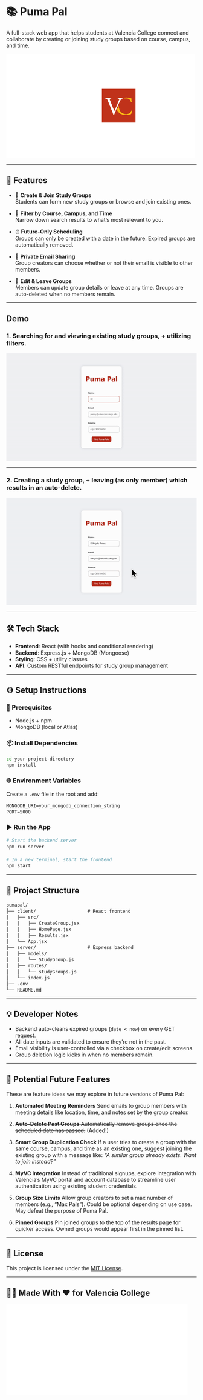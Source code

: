 # 📚 Puma Pal

A full-stack web app that helps students at Valencia College connect and collaborate by creating or joining study groups based on course, campus, and time.

![Part of the VC family gif](giphy2.gif)

---

## 🚀 Features

- 🧠 **Create & Join Study Groups**  
  Students can form new study groups or browse and join existing ones.

- 🔎 **Filter by Course, Campus, and Time**  
  Narrow down search results to what’s most relevant to you.

- ⏰ **Future-Only Scheduling**  
  Groups can only be created with a date in the future. Expired groups are automatically removed.

- 📧 **Private Email Sharing**  
  Group creators can choose whether or not their email is visible to other members.

- 🔄 **Edit & Leave Groups**  
  Members can update group details or leave at any time. Groups are auto-deleted when no members remain.

---

## Demo

### 1. Searching for and viewing existing study groups, + utilizing filters.

![Demo of the App 1](demo1.gif)

---

### 2. Creating a study group, + leaving (as only member) which results in an auto-delete.

![Demo of the App 2](demo2.gif)

---

## 🛠 Tech Stack

- **Frontend**: React (with hooks and conditional rendering)
- **Backend**: Express.js + MongoDB (Mongoose)
- **Styling**: CSS + utility classes
- **API**: Custom RESTful endpoints for study group management

---

## ⚙️ Setup Instructions

### 🔧 Prerequisites

- Node.js + npm
- MongoDB (local or Atlas)

### 📦 Install Dependencies

```bash
cd your-project-directory
npm install
```

### 🌐 Environment Variables

Create a `.env` file in the root and add:

```
MONGODB_URI=your_mongodb_connection_string
PORT=5000
```

### ▶️ Run the App

```bash
# Start the backend server
npm run server

# In a new terminal, start the frontend
npm start
```

---

## 📁 Project Structure

```
pumapal/
├── client/                   # React frontend
│   ├── src/
│   │   ├── CreateGroup.jsx
│   │   ├── HomePage.jsx
│   │   ├── Results.jsx
│   └── App.jsx
├── server/                   # Express backend
│   ├── models/
│   │   └── StudyGroup.js
│   ├── routes/
│   │   └── studyGroups.js
│   └── index.js
├── .env
└── README.md
```

---

## 💡 Developer Notes

- Backend auto-cleans expired groups (`date < now`) on every GET request.
- All date inputs are validated to ensure they’re not in the past.
- Email visibility is user-controlled via a checkbox on create/edit screens.
- Group deletion logic kicks in when no members remain.

---

## 🧪 Potential Future Features

These are feature ideas we may explore in future versions of Puma Pal:

1. **Automated Meeting Reminders**
   Send emails to group members with meeting details like location, time, and notes set by the group creator.

2. ~~**Auto-Delete Past Groups**
   Automatically remove groups once the scheduled date has passed.~~ (Added!)

3. **Smart Group Duplication Check**
   If a user tries to create a group with the same course, campus, and time as an existing one, suggest joining the existing group with a message like:
   _“A similar group already exists. Want to join instead?”_

4. **MyVC Integration**
   Instead of traditional signups, explore integration with Valencia’s MyVC portal and account database to streamline user authentication using existing student credentials.

5. **Group Size Limits**
   Allow group creators to set a max number of members (e.g., “Max Pals”). Could be optional depending on use case. May defeat the purpose of Puma Pal.

6. **Pinned Groups**
   Pin joined groups to the top of the results page for quicker access. Owned groups would appear first in the pinned list.

---

## 📄 License

This project is licensed under the [MIT License](./LICENSE).

---

## 👨‍🎓 Made With ❤️ for Valencia College

![Purrcy The Puma](giphy.gif)
